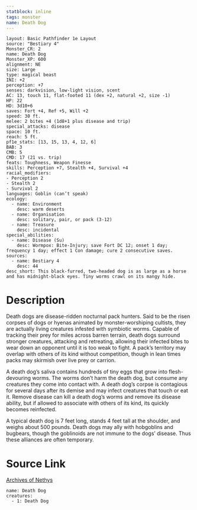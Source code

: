 ```yaml
---
statblock: inline
tags: monster
name: Death Dog
---
```

```statblock
layout: Basic Pathfinder 1e Layout
source: "Bestiary 4"
Monster_CR: 2
name: Death Dog
Monster_XP: 600
alignment: NE
size: Large
type: magical beast
INI: +2
perception: +7
senses: darkvision, low-light vision, scent
AC: 13, touch 11, flat-footed 11 (dex +2, natural +2, size -1)
HP: 22
HD: 3d10+6
saves: Fort +4, Ref +5, Will +2
speed: 30 ft.
melee: 2 bites +4 (1d8+1 plus disease and trip)
special_attacks: disease
space: 10 ft.
reach: 5 ft.
pf1e_stats: [13, 15, 13, 4, 12, 6]
BAB: 3
CMB: 5
CMD: 17 (21 vs. trip)
feats: Toughness, Weapon Finesse
skills: Perception +7, Stealth +4, Survival +4
racial_modifiers:
- Perception 2
- Stealth 2
- Survival 2
languages: Goblin (can’t speak)
ecology:
  - name: Environment
    desc: warm deserts
  - name: Organisation
    desc: solitary, pair, or pack (3-12)
  - name: Treasure
    desc: incidental
special_abilities:
  - name: Disease (Su)
    desc: Wormpox: Bite-Injury; save Fort DC 12; onset 1 day; frequency 1 day; effect 1 Con damage; cure 2 consecutive saves.
sources:
  - name: Bestiary 4
    desc: 44
desc_short: This black-furred, two-headed dog is as large as a horse and has midnight-black eyes. Tiny worms crawl on its mangy hide.
```
# Description
Death dogs are disease-ridden nocturnal pack hunters. Said to be the risen corpses of dogs or hyenas animated by monster-worshiping cultists, they are actually living creatures infested with symbiotic worms. Capable of tracking their prey for miles across barren terrain, death dogs surround stronger creatures, attacking and retreating, allowing their infected bites to wear down an opponent until it is too weak to fight. A pack’s territory may overlap with others of its kind without competition, though in lean times packs may skirmish over live prey or carrion.

A death dog’s saliva contains hundreds of tiny eggs that grow into flesh-devouring worms. The worms don’t harm the death dog, but consume any creatures they come into contact with. A death dog’s corpse is contagious for several days after its demise and may infect creatures that touch or eat it. Remove disease can kill a death dog’s worms and remove its disease ability, but if allowed to associate with others of its kind, its quickly becomes reinfected.

A typical death dog is 7 feet long, stands 4 feet tall at the shoulder, and weighs about 500 pounds. Death dogs may ally with hobgoblins and bugbears, though the goblinoids are not immune to the dogs’ disease. Thus these alliances are often temporary.
# Source Link
[Archives of Nethys](https://aonprd.com/MonsterDisplay.aspx?ItemName=Death%20Dog)
```encounter-table
name: Death Dog
creatures:
  - 1: Death Dog
```
